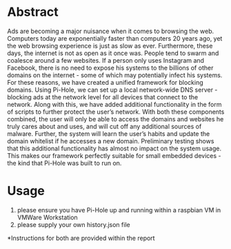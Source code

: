 # Abstract

Ads are becoming a major nuisance when it comes to browsing the web. 
Computers today are exponentially faster than computers 20 years ago, 
yet the web browsing experience is just as slow as ever. 
Furthermore, these days, the internet is not as open as it once was. 
People tend to swarm and coalesce around a few websites. If a person 
only uses Instagram and Facebook, there is no need to expose his systems 
to the billions of other domains on the internet - some of which may 
potentially infect his systems. For these reasons, we have created a 
unified framework for blocking domains. Using Pi-Hole, we can set up a 
local network-wide DNS server - blocking ads at the network level for 
all devices that connect to the network. Along with this, we have added 
additional functionality in the form of scripts to further protect 
the user’s network. With both these components combined, the user 
will only be able to access the domains and websites he truly cares 
about and uses, and will cut off any additional sources of malware. 
Further, the system will learn the user’s habits and update the domain 
whitelist if he accesses a new domain. Preliminary testing shows that 
this additional functionality has almost no impact on the system usage. 
This makes our framework perfectly suitable for small embedded 
devices - the kind that Pi-Hole was built to run on.

# Usage

1. please ensure you have Pi-Hole up and running within a raspbian VM in VMWare Workstation
2. please supply your own history.json file

*Instructions for both are provided within the report
